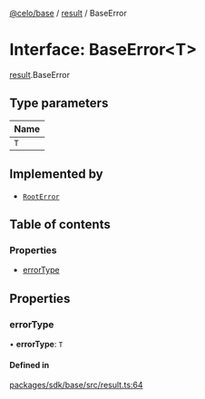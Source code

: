 [@celo/base](../README.md) / [result](../modules/result.md) / BaseError

# Interface: BaseError\<T\>

[result](../modules/result.md).BaseError

## Type parameters

| Name |
| :------ |
| `T` |

## Implemented by

- [`RootError`](../classes/result.RootError.md)

## Table of contents

### Properties

- [errorType](result.BaseError.md#errortype)

## Properties

### errorType

• **errorType**: `T`

#### Defined in

[packages/sdk/base/src/result.ts:64](https://github.com/celo-org/developer-tooling/blob/master/packages/sdk/base/src/result.ts#L64)
